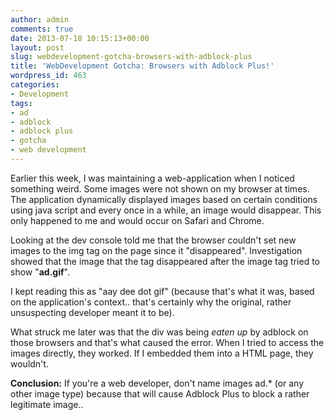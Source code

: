 ```yaml
---
author: admin
comments: true
date: 2013-07-18 10:15:13+00:00
layout: post
slug: webdevelopment-gotcha-browsers-with-adblock-plus
title: 'WebDevelopment Gotcha: Browsers with Adblock Plus!'
wordpress_id: 463
categories:
- Development
tags:
- ad
- adblock
- adblock plus
- gotcha
- web development
---
```


Earlier this week, I was maintaining a web-application when I noticed something weird. Some images were not shown on my browser at times. The application dynamically displayed images based on certain conditions using java script and every once in a while, an image would disappear. This only happened to me and would occur on Safari and Chrome.

Looking at the dev console told me that the browser couldn't set new images to the img tag on the page since it "disappeared". Investigation showed that the image that the tag disappeared after the image tag tried to show "**ad.gif**".

I kept reading this as "aay dee dot gif" (because that's what it was, based on the application's context.. that's certainly why the original, rather unsuspecting developer meant it to be).

What struck me later was that the div was being _eaten up_ by adblock on those browsers and that's what caused the error. When I tried to access the images directly, they worked. If I embedded them into a HTML page, they wouldn't.

**Conclusion:** If you're a web developer, don't name images ad.* (or any other image type) because that will cause Adblock Plus to block a rather legitimate image..
